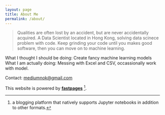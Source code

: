 ```yaml
---
layout: page
title: About Me
permalink: /about/
---
```


> Qualities are often lost by an accident, but are never accidentally acquired.
A Data Scientist located in Hong Kong, solving data scinece problem with code.
Keep grinding your code until you makes good software, then you can move on to machine learning.

What I thought I should be doing: Create fancy machine learning models  
What I am actually doing: Messing with Excel and CSV, occassionally work with model.

Contact: mediumnok@gmail.com

This website is powered by **[fastpages](https://github.com/fastai/fastpages)** [^1].
[^1]:a blogging platform that natively supports Jupyter notebooks in addition to other formats.
